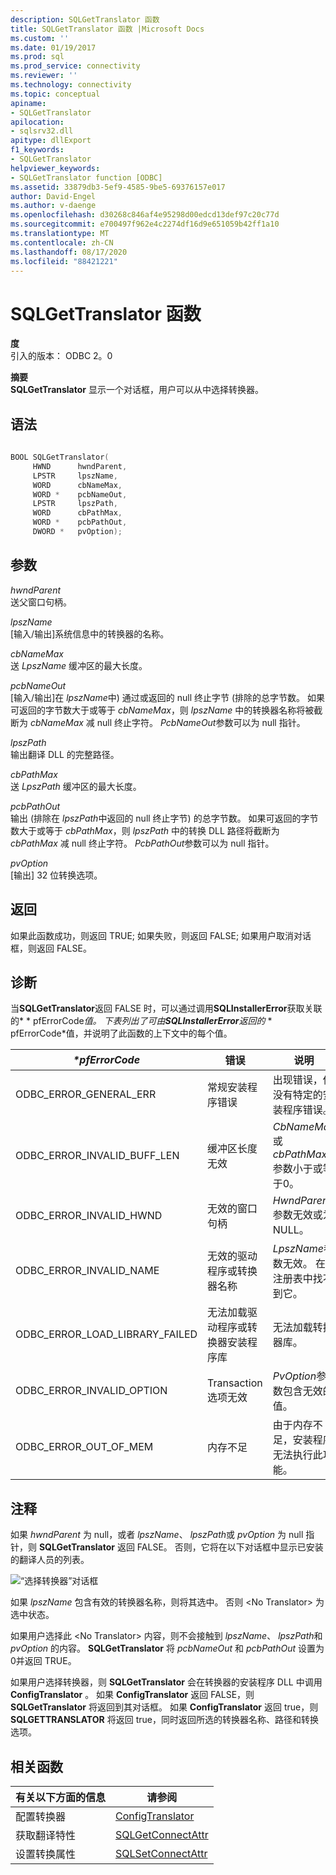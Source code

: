 ```yaml
---
description: SQLGetTranslator 函数
title: SQLGetTranslator 函数 |Microsoft Docs
ms.custom: ''
ms.date: 01/19/2017
ms.prod: sql
ms.prod_service: connectivity
ms.reviewer: ''
ms.technology: connectivity
ms.topic: conceptual
apiname:
- SQLGetTranslator
apilocation:
- sqlsrv32.dll
apitype: dllExport
f1_keywords:
- SQLGetTranslator
helpviewer_keywords:
- SQLGetTranslator function [ODBC]
ms.assetid: 33879db3-5ef9-4585-9be5-69376157e017
author: David-Engel
ms.author: v-daenge
ms.openlocfilehash: d30268c846af4e95298d00edcd13def97c20c77d
ms.sourcegitcommit: e700497f962e4c2274df16d9e651059b42ff1a10
ms.translationtype: MT
ms.contentlocale: zh-CN
ms.lasthandoff: 08/17/2020
ms.locfileid: "88421221"
---
```

# <a name="sqlgettranslator-function"></a>SQLGetTranslator 函数
**度**  
 引入的版本： ODBC 2。0  
  
 **摘要**  
 **SQLGetTranslator** 显示一个对话框，用户可以从中选择转换器。  
  
## <a name="syntax"></a>语法  
  
```cpp  
  
BOOL SQLGetTranslator(  
     HWND      hwndParent,  
     LPSTR     lpszName,  
     WORD      cbNameMax,  
     WORD *    pcbNameOut,  
     LPSTR     lpszPath,  
     WORD      cbPathMax,  
     WORD *    pcbPathOut,  
     DWORD *   pvOption);  
```  
  
## <a name="arguments"></a>参数  
 *hwndParent*  
 送父窗口句柄。  
  
 *lpszName*  
 [输入/输出]系统信息中的转换器的名称。  
  
 *cbNameMax*  
 送 *LpszName* 缓冲区的最大长度。  
  
 *pcbNameOut*  
 [输入/输出]在 *lpszName*中) 通过或返回的 null 终止字节 (排除的总字节数。 如果可返回的字节数大于或等于 *cbNameMax*，则 *lpszName* 中的转换器名称将被截断为 *cbNameMax* 减 null 终止字符。 *PcbNameOut*参数可以为 null 指针。  
  
 *lpszPath*  
 输出翻译 DLL 的完整路径。  
  
 *cbPathMax*  
 送 *LpszPath* 缓冲区的最大长度。  
  
 *pcbPathOut*  
 输出 (排除在 *lpszPath*中返回的 null 终止字节) 的总字节数。 如果可返回的字节数大于或等于 *cbPathMax*，则 *lpszPath* 中的转换 DLL 路径将截断为 *cbPathMax* 减 null 终止字符。 *PcbPathOut*参数可以为 null 指针。  
  
 *pvOption*  
 [输出] 32 位转换选项。  
  
## <a name="returns"></a>返回  
 如果此函数成功，则返回 TRUE; 如果失败，则返回 FALSE; 如果用户取消对话框，则返回 FALSE。  
  
## <a name="diagnostics"></a>诊断  
 当**SQLGetTranslator**返回 FALSE 时，可以通过调用**SQLInstallerError**获取关联的* \* pfErrorCode*值。 下表列出了可由**SQLInstallerError**返回的* \* pfErrorCode*值，并说明了此函数的上下文中的每个值。  
  
|*\*pfErrorCode*|错误|说明|  
|---------------------|-----------|-----------------|  
|ODBC_ERROR_GENERAL_ERR|常规安装程序错误|出现错误，但没有特定的安装程序错误。|  
|ODBC_ERROR_INVALID_BUFF_LEN|缓冲区长度无效|*CbNameMax*或*cbPathMax*参数小于或等于0。|  
|ODBC_ERROR_INVALID_HWND|无效的窗口句柄|*HwndParent*参数无效或为 NULL。|  
|ODBC_ERROR_INVALID_NAME|无效的驱动程序或转换器名称|*LpszName*参数无效。 在注册表中找不到它。|  
|ODBC_ERROR_LOAD_LIBRARY_FAILED|无法加载驱动程序或转换器安装程序库|无法加载转换器库。|  
|ODBC_ERROR_INVALID_OPTION|Transaction 选项无效|*PvOption*参数包含无效的值。|  
|ODBC_ERROR_OUT_OF_MEM|内存不足|由于内存不足，安装程序无法执行此功能。|  
  
## <a name="comments"></a>注释  
 如果 *hwndParent* 为 null，或者 *lpszName*、 *lpszPath*或 *pvOption* 为 null 指针，则 **SQLGetTranslator** 返回 FALSE。 否则，它将在以下对话框中显示已安装的翻译人员的列表。  
  
 ![“选择转换器”对话框](../../../odbc/reference/syntax/media/ch23j.gif "CH23J")  
  
 如果 *lpszName* 包含有效的转换器名称，则将其选中。 否则 \<No Translator> 为选中状态。  
  
 如果用户选择此 \<No Translator> 内容，则不会接触到 *lpszName*、 *lpszPath*和 *pvOption* 的内容。 **SQLGetTranslator** 将 *pcbNameOut* 和 *pcbPathOut* 设置为0并返回 TRUE。  
  
 如果用户选择转换器，则 **SQLGetTranslator** 会在转换器的安装程序 DLL 中调用 **ConfigTranslator** 。 如果 **ConfigTranslator** 返回 FALSE，则 **SQLGetTranslator** 将返回到其对话框。 如果 **ConfigTranslator** 返回 true，则 **SQLGETTRANSLATOR** 将返回 true，同时返回所选的转换器名称、路径和转换选项。  
  
## <a name="related-functions"></a>相关函数  
  
|有关以下方面的信息|请参阅|  
|---------------------------|---------|  
|配置转换器|[ConfigTranslator](../../../odbc/reference/syntax/configtranslator-function.md)|  
|获取翻译特性|[SQLGetConnectAttr](../../../odbc/reference/syntax/sqlgetconnectattr-function.md)|  
|设置转换属性|[SQLSetConnectAttr](../../../odbc/reference/syntax/sqlsetconnectattr-function.md)|
